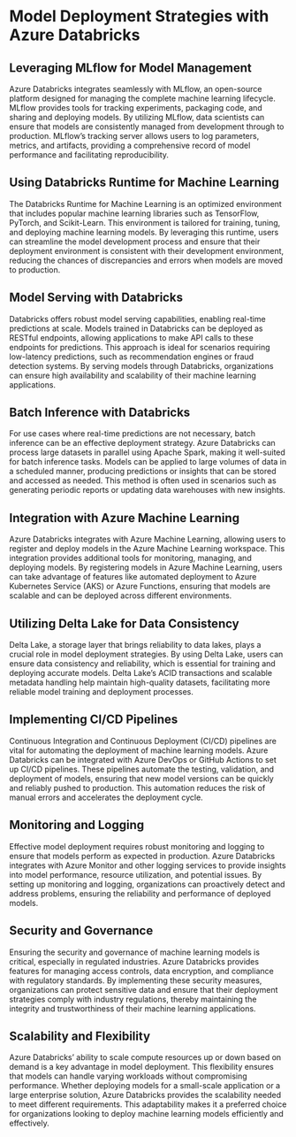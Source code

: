 # Model Deployment Strategies with Azure Databricks

## Leveraging MLflow for Model Management
Azure Databricks integrates seamlessly with MLflow, an open-source platform designed for managing the complete machine learning lifecycle. MLflow provides tools for tracking experiments, packaging code, and sharing and deploying models. By utilizing MLflow, data scientists can ensure that models are consistently managed from development through to production. MLflow’s tracking server allows users to log parameters, metrics, and artifacts, providing a comprehensive record of model performance and facilitating reproducibility.

## Using Databricks Runtime for Machine Learning
The Databricks Runtime for Machine Learning is an optimized environment that includes popular machine learning libraries such as TensorFlow, PyTorch, and Scikit-Learn. This environment is tailored for training, tuning, and deploying machine learning models. By leveraging this runtime, users can streamline the model development process and ensure that their deployment environment is consistent with their development environment, reducing the chances of discrepancies and errors when models are moved to production.

## Model Serving with Databricks
Databricks offers robust model serving capabilities, enabling real-time predictions at scale. Models trained in Databricks can be deployed as RESTful endpoints, allowing applications to make API calls to these endpoints for predictions. This approach is ideal for scenarios requiring low-latency predictions, such as recommendation engines or fraud detection systems. By serving models through Databricks, organizations can ensure high availability and scalability of their machine learning applications.

## Batch Inference with Databricks
For use cases where real-time predictions are not necessary, batch inference can be an effective deployment strategy. Azure Databricks can process large datasets in parallel using Apache Spark, making it well-suited for batch inference tasks. Models can be applied to large volumes of data in a scheduled manner, producing predictions or insights that can be stored and accessed as needed. This method is often used in scenarios such as generating periodic reports or updating data warehouses with new insights.

## Integration with Azure Machine Learning
Azure Databricks integrates with Azure Machine Learning, allowing users to register and deploy models in the Azure Machine Learning workspace. This integration provides additional tools for monitoring, managing, and deploying models. By registering models in Azure Machine Learning, users can take advantage of features like automated deployment to Azure Kubernetes Service (AKS) or Azure Functions, ensuring that models are scalable and can be deployed across different environments.

## Utilizing Delta Lake for Data Consistency
Delta Lake, a storage layer that brings reliability to data lakes, plays a crucial role in model deployment strategies. By using Delta Lake, users can ensure data consistency and reliability, which is essential for training and deploying accurate models. Delta Lake’s ACID transactions and scalable metadata handling help maintain high-quality datasets, facilitating more reliable model training and deployment processes.

## Implementing CI/CD Pipelines
Continuous Integration and Continuous Deployment (CI/CD) pipelines are vital for automating the deployment of machine learning models. Azure Databricks can be integrated with Azure DevOps or GitHub Actions to set up CI/CD pipelines. These pipelines automate the testing, validation, and deployment of models, ensuring that new model versions can be quickly and reliably pushed to production. This automation reduces the risk of manual errors and accelerates the deployment cycle.

## Monitoring and Logging
Effective model deployment requires robust monitoring and logging to ensure that models perform as expected in production. Azure Databricks integrates with Azure Monitor and other logging services to provide insights into model performance, resource utilization, and potential issues. By setting up monitoring and logging, organizations can proactively detect and address problems, ensuring the reliability and performance of deployed models.

## Security and Governance
Ensuring the security and governance of machine learning models is critical, especially in regulated industries. Azure Databricks provides features for managing access controls, data encryption, and compliance with regulatory standards. By implementing these security measures, organizations can protect sensitive data and ensure that their deployment strategies comply with industry regulations, thereby maintaining the integrity and trustworthiness of their machine learning applications.

## Scalability and Flexibility
Azure Databricks’ ability to scale compute resources up or down based on demand is a key advantage in model deployment. This flexibility ensures that models can handle varying workloads without compromising performance. Whether deploying models for a small-scale application or a large enterprise solution, Azure Databricks provides the scalability needed to meet different requirements. This adaptability makes it a preferred choice for organizations looking to deploy machine learning models efficiently and effectively.